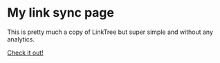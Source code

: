 # My link sync page
This is pretty much a copy of LinkTree but super simple and without any analytics.

[Check it out!](michaelraymond.info)